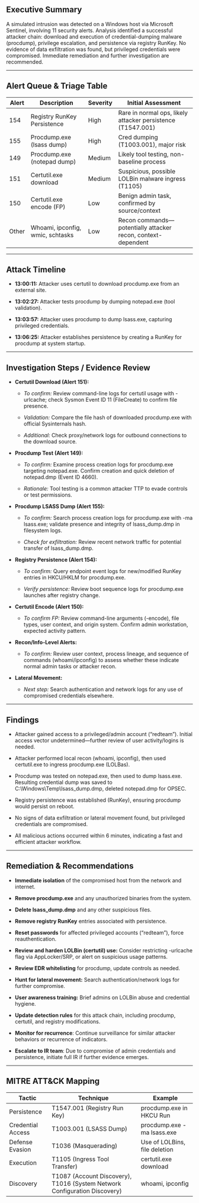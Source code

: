 ## **Executive Summary**

A simulated intrusion was detected on a Windows host via Microsoft Sentinel, involving 11 security alerts. Analysis identified a successful attacker chain: download and execution of credential-dumping malware (procdump), privilege escalation, and persistence via registry RunKey. No evidence of data exfiltration was found, but privileged credentials were compromised. Immediate remediation and further investigation are recommended.

---

## **Alert Queue & Triage Table**

| Alert | Description | Severity | Initial Assessment |
| ----- | ----- | ----- | ----- |
| 154 | Registry RunKey Persistence | High | Rare in normal ops, likely attacker persistence (T1547.001) |
| 155 | Procdump.exe (lsass dump) | High | Cred dumping (T1003.001), major risk |
| 149 | Procdump.exe (notepad dump) | Medium | Likely tool testing, non-baseline process |
| 151 | Certutil.exe download | Medium | Suspicious, possible LOLBin malware ingress (T1105) |
| 150 | Certutil.exe encode (FP) | Low | Benign admin task, confirmed by source/context |
| Other | Whoami, ipconfig, wmic, schtasks | Low | Recon commands—potentially attacker recon, context-dependent |

---

## **Attack Timeline**

* **13:00:11:** Attacker uses certutil to download procdump.exe from an external site.

* **13:02:27:** Attacker tests procdump by dumping notepad.exe (tool validation).

* **13:03:57:** Attacker uses procdump to dump lsass.exe, capturing privileged credentials.

* **13:06:25:** Attacker establishes persistence by creating a RunKey for procdump at system startup.

---

## **Investigation Steps / Evidence Review**

* **Certutil Download (Alert 151):**

  * *To confirm:* Review command-line logs for certutil usage with \-urlcache; check Sysmon Event ID 11 (FileCreate) to confirm file presence.

  * *Validation:* Compare the file hash of downloaded procdump.exe with official Sysinternals hash.

  * *Additional:* Check proxy/network logs for outbound connections to the download source.

* **Procdump Test (Alert 149):**

  * *To confirm:* Examine process creation logs for procdump.exe targeting notepad.exe. Confirm creation and quick deletion of notepad.dmp (Event ID 4660).

  * *Rationale:* Tool testing is a common attacker TTP to evade controls or test permissions.

* **Procdump LSASS Dump (Alert 155):**

  * *To confirm:* Search process creation logs for procdump.exe with \-ma lsass.exe; validate presence and integrity of lsass\_dump.dmp in filesystem logs.

  * *Check for exfiltration:* Review recent network traffic for potential transfer of lsass\_dump.dmp.

* **Registry Persistence (Alert 154):**

  * *To confirm:* Query endpoint event logs for new/modified RunKey entries in HKCU/HKLM for procdump.exe.

  * *Verify persistence:* Review boot sequence logs for procdump.exe launches after registry change.

* **Certutil Encode (Alert 150):**

  * *To confirm FP:* Review command-line arguments (-encode), file types, user context, and origin system. Confirm admin workstation, expected activity pattern.

* **Recon/Info-Level Alerts:**

  * *To confirm:* Review user context, process lineage, and sequence of commands (whoami/ipconfig) to assess whether these indicate normal admin tasks or attacker recon.

* **Lateral Movement:**

  * *Next step:* Search authentication and network logs for any use of compromised credentials elsewhere.

---

## **Findings**

* Attacker gained access to a privileged/admin account (“redteam”). Initial access vector undetermined—further review of user activity/logins is needed.

* Attacker performed local recon (whoami, ipconfig), then used certutil.exe to ingress procdump.exe (LOLBas).

* Procdump was tested on notepad.exe, then used to dump lsass.exe. Resulting credential dump was saved to C:\\Windows\\Temp\\lsass\_dump.dmp, deleted notepad.dmp for OPSEC.

* Registry persistence was established (RunKey), ensuring procdump would persist on reboot.

* No signs of data exfiltration or lateral movement found, but privileged credentials are compromised.

* All malicious actions occurred within 6 minutes, indicating a fast and efficient attacker workflow.

---

## **Remediation & Recommendations**

* **Immediate isolation** of the compromised host from the network and internet.

* **Remove procdump.exe** and any unauthorized binaries from the system.

* **Delete lsass\_dump.dmp** and any other suspicious files.

* **Remove registry RunKey** entries associated with persistence.

* **Reset passwords** for affected privileged accounts (“redteam”), force reauthentication.

* **Review and harden LOLBin (certutil) use:** Consider restricting \-urlcache flag via AppLocker/SRP, or alert on suspicious usage patterns.

* **Review EDR whitelisting** for procdump, update controls as needed.

* **Hunt for lateral movement:** Search authentication/network logs for further compromise.

* **User awareness training:** Brief admins on LOLBin abuse and credential hygiene.

* **Update detection rules** for this attack chain, including procdump, certutil, and registry modifications.

* **Monitor for recurrence**: Continue surveillance for similar attacker behaviors or recurrence of indicators.

* **Escalate to IR team**: Due to compromise of admin credentials and persistence, initiate full IR if further evidence emerges.

---

## **MITRE ATT\&CK Mapping**

| Tactic | Technique | Example |
| ----- | ----- | ----- |
| Persistence | T1547.001 (Registry Run Key) | procdump.exe in HKCU Run |
| Credential Access | T1003.001 (LSASS Dump) | procdump.exe \-ma lsass.exe |
| Defense Evasion | T1036 (Masquerading) | Use of LOLBins, file deletion |
| Execution | T1105 (Ingress Tool Transfer) | certutil.exe download |
| Discovery | T1087 (Account Discovery), T1016 (System Network Configuration Discovery) | whoami, ipconfig |

																																																																																																																																																										
